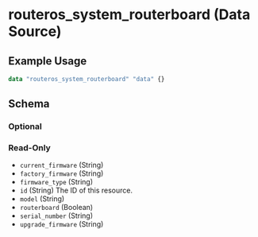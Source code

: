 # routeros_system_routerboard (Data Source)


## Example Usage
```terraform
data "routeros_system_routerboard" "data" {}
```

<!-- schema generated by tfplugindocs -->
## Schema

### Optional


### Read-Only

- `current_firmware` (String)
- `factory_firmware` (String)
- `firmware_type` (String)
- `id` (String) The ID of this resource.
- `model` (String)
- `routerboard` (Boolean)
- `serial_number` (String)
- `upgrade_firmware` (String)


